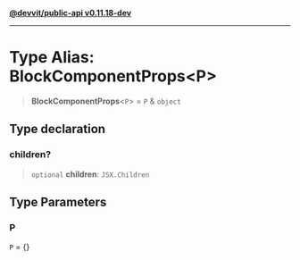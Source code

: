 [**@devvit/public-api v0.11.18-dev**](../../../../README.md)

---

# Type Alias: BlockComponentProps\<P\>

> **BlockComponentProps**\<`P`\> = `P` & `object`

## Type declaration

### children?

> `optional` **children**: `JSX.Children`

## Type Parameters

### P

`P` = \{\}
